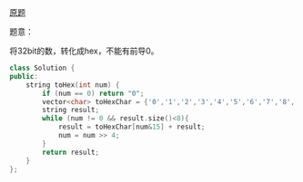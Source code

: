 [原题](https://leetcode.com/problems/convert-a-number-to-hexadecimal/)

题意：

将32bit的数，转化成hex，不能有前导0。

```C++
class Solution {
public:
    string toHex(int num) {
        if (num == 0) return "0";
        vector<char> toHexChar = {'0','1','2','3','4','5','6','7','8','9','a','b','c','d','e','f'};
        string result;
        while (num != 0 && result.size()<8){
            result = toHexChar[num&15] + result;
            num = num >> 4;
        }
        return result;
    }
};
```

